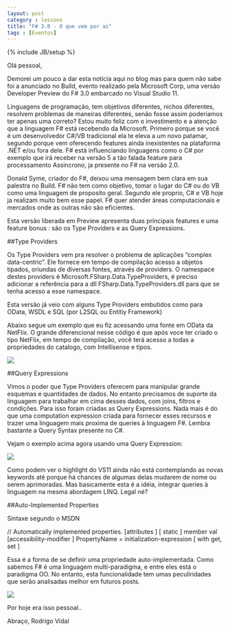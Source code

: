 ```yaml
---
layout: post
category : lessons
title: "F# 3.0 - O que vem por ai"
tags : [Eventos]
---
```

{% include JB/setup %}

Olá pessoal,

Demorei um pouco a dar esta notícia aqui no blog mas para quem não sabe foi a anunciado no Build, evento realizado pela Microsoft Corp, uma versão Developer Preview do F# 3.0 embarcado no Visual Studio 11.

Linguagens de programação, tem objetivos diferentes, nichos diferentes, resolvem problemas de maneiras diferentes, senão fosse assim poderiamos ter apenas uma correto? Estou muito feliz com o investimento e a atenção que a linguagem F# está recebendo da Microsoft. Primeiro porque se você é um desenvolvedor C#/VB tradicional ela te eleva a um novo patamar, segundo porque vem oferecendo features ainda inexistentes na plataforma .NET e/ou fora dele. F# está influenciando linguagens como o C# por exemplo que irá receber na versão 5 a tão falada feature para processamento Assincrono, ja presente no F# na versão 2.0.

Donald Syme, criador do F#, deixou uma mensagem bem clara em sua palestra no Build. F# não tem como objetivo, tomar o lugar do C# ou do VB como uma linguagem de proposito geral. Segundo ele proprio, C# e VB hoje ja realizam muito bem esse papel. F# quer atender áreas computacionais e mercados onde as outras não são eficientes.

Esta versão liberada em Preview apresenta duas principais features e uma feature bonus : são os Type Providers e as Query Expressions.

##Type Providers

Os Type Providers vem pra resolver o problema de aplicações “complex data-centric”. Ele fornece em tempo de compilação acesso a objetos tipados, oriundas de diversas fontes, através de providers. O namespace destes providers é Microsoft.FSharp.Data.TypeProviders, é preciso adicionar a referência para a dll FSharp.Data.TypeProviders.dll para que se tenha acesso a esse namespace.

Esta versão já veio com alguns Type Providers embutidos como para OData, WSDL e SQL (por L2SQL ou Entitiy Framework)

Abaixo segue um exemplo que eu fiz acessando uma fonte em OData da NetFlix. O grande diferencional nesse código é que após voce ter criado o tipo NetFlix, em tempo de compilação, você terá acesso a todas a propriedades do catalogo, com Intellisense e tipos.

<img src="{{BASE_PATH}}/imgs/typeprovider_thumb.jpg" />

##Query Expressions

Vimos o poder que Type Providers oferecem para manipular grande esquemas e quantidades de dados. No entanto precisamos de suporte da linguagem para trabalhar em cima desses dados, com joins, filtros e condições. Para isso foram criadas as Query Expressions. Nada mais é do que uma computation expression criada para fornecer esses recursos e trazer uma linguagem mais proxima de queries à linguagem F#. Lembra bastante a Query Syntax presente no C#.

Vejam o exemplo acima agora usando uma Query Expression:

<img src="{{BASE_PATH}}/imgs/queryexp_thumb.jpg" />

Como podem ver o highlight do VS11 ainda não está contemplando as novas keywords até porque há chances de algumas delas mudarem de nome ou serem aprimoradas. Mas basicamente esta é a idéia, integrar queries à linguagem na mesma abordagem LINQ. Legal né?

##Auto-Implemented Properties

Sintaxe segundo o MSDN

// Automatically implemented properties. 
[attributes ] 
[ static ] member val [accessibility-modifier ] 
				PropertyName = initialization-expression [ with get, set ]

Essa é a forma de se definir uma propriedade auto-implementada. Como sabemos F# é uma linguagem multi-paradigma, e entre eles está o paradigma OO. No entanto, esta funcionalidade tem umas peculiridades que serão analisadas melhor em futuros posts.

<img src="{{BASE_PATH}}/imgs/autoprop_thumb.jpg" />

Por hoje era isso pessoal..

Abraço, 
Rodrigo Vidal